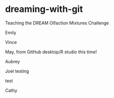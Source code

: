 # dreaming-with-git
Teaching the DREAM Olfaction Mixtures Challenge

Emily

Vince

May, from GitHub desktop/R studio this time!

Aubrey

Joel testing

test

Cathy


